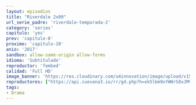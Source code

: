 ```yaml
---
layout: episodios
title: "Riverdale 2x09"
url_serie_padre: 'riverdale-temporada-2'
category: 'series'
capitulo: 'yes'
prev: 'capitulo-8'
proximo: 'capitulo-10'
anio: '2017'
sandbox: allow-same-origin allow-forms
idioma: 'Subtitulado'
reproductor: 'fembed'
calidad: 'Full HD'
image_banner: 'https://res.cloudinary.com/u4innovation/image/upload/v1565152608/maxresdefault-min_vy9nnj.jpg'
reproductores: ["https://api.cuevana3.io/rr/gd.php?h=ek5lbm9xYWNrS0xJMVp5b21KREk0dFBLbjVkaHhkRGdrOG1jbnBpUnhhS1YycGFDZXN2TXg5RFhxcW1IekpiU2xOQmdwWGl1MHNpbDA2UjhvTkt1b055U3FadVkyUT09"]
tags:
- Drama
---
```












